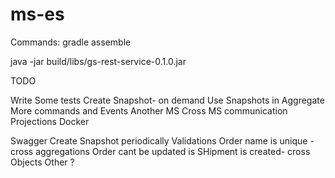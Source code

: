 # ms-es

Commands:
gradle assemble

java -jar build/libs/gs-rest-service-0.1.0.jar

TODO

Write Some tests
Create Snapshot- on demand
Use Snapshots in Aggregate
More commands and Events
Another MS
Cross MS communication
Projections
Docker	

Swagger
Create Snapshot periodically
Validations
	Order name is unique - cross aggregations
	Order cant be updated is SHipment is created- cross Objects
	Other ?
